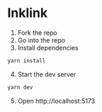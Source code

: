 # Inklink

1. Fork the repo
2. Go into the repo
3. Install dependencies
```sh
yarn install
```
4. Start the dev server
```sh
yarn dev
```
5. Open http://localhost:5173
